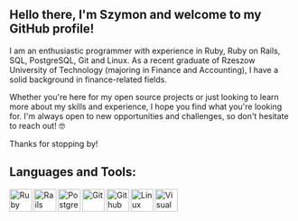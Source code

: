 ## Hello there, I'm Szymon and welcome to my GitHub profile!

I am an enthusiastic programmer with experience in Ruby, Ruby on Rails, SQL, PostgreSQL, Git and Linux. As a recent graduate of Rzeszow University of Technology (majoring in Finance and Accounting), I have a solid background in finance-related fields.

Whether you're here for my open source projects or just looking to learn more about my skills and experience, I hope you find what you're looking for. I'm always open to new opportunities and challenges, so don't hesitate to reach out! 🤓

Thanks for stopping by!
## Languages and Tools:
<img align="left" alt="Ruby" width="40px" src="https://cdn.jsdelivr.net/gh/devicons/devicon/icons/ruby/ruby-plain.svg" />
<img align="left" alt="Rails" width="40px" src="https://cdn.jsdelivr.net/gh/devicons/devicon/icons/rails/rails-plain-wordmark.svg" />
<img align="left" alt="PostgreSQL" width="40px" src="https://cdn.jsdelivr.net/gh/devicons/devicon/icons/postgresql/postgresql-plain.svg" />
<img align="left" alt="Git" width="40px" src="https://cdn.jsdelivr.net/gh/devicons/devicon/icons/git/git-plain.svg" />
<img align="left" alt="Github" width="40px" src="https://cdn.jsdelivr.net/gh/devicons/devicon/icons/github/github-original.svg" />
<img align="left" alt="Linux" width="40px" src="https://cdn.jsdelivr.net/gh/devicons/devicon/icons/ubuntu/ubuntu-plain.svg" />
<img align="left" alt="Visual Studio Code" width="40px" src="https://cdn.jsdelivr.net/gh/devicons/devicon/icons/vscode/vscode-original.svg" />

